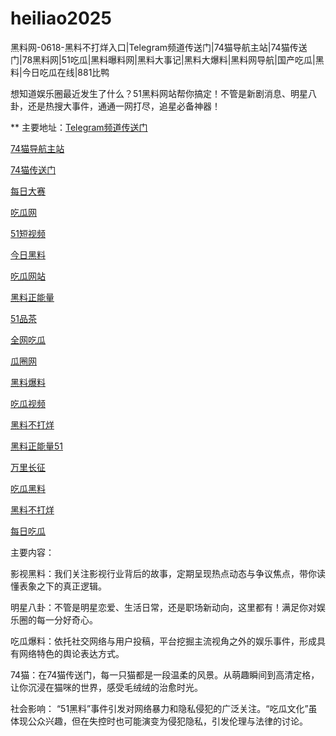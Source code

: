 # heiliao2025
黑料网-0618-黑料不打烊入口|Telegram频道传送门|74猫导航主站|74猫传送门|78黑料网|51吃瓜|黑料曝料网|黑料大事记|黑料大爆料|黑料网导航|国产吃瓜|黑料|今日吃瓜在线|881比鸭

想知道娱乐圈最近发生了什么？51黑料网站帮你搞定！不管是新剧消息、明星八卦，还是热搜大事件，通通一网打尽，追星必备神器！

** 主要地址：<a href="https://74mao.com/">Telegram频道传送门</a>

<a href="https://74mao.com/">74猫导航主站</a>

<a href="https://74mao.com/">74猫传送门</a>

<a href="https://pc1-26.pages.dev/">每日大赛</a>

<a href="https://cg1-39.pages.dev/">吃瓜网</a>

<a href="https://pc2-25.pages.dev/">51短视频</a>

<a href="https://pc10-24.pages.dev/">今日黑料</a>

<a href="https://cg1-27.pages.dev/">吃瓜网站</a>

<a href="https://cg8-12.pages.dev/">黑料正能量</a>

<a href="https://pc8-34.pages.dev/">51品茶</a>

<a href="https://cg4-21.pages.dev/">全网吃瓜</a>

<a href="https://cg6-21.pages.dev/">瓜圈网</a>

<a href="https://cg5-24.pages.dev/">黑料爆料</a>

<a href="https://cg9-07.pages.dev/">吃瓜视频</a>

<a href="https://heiliaobuda01.pages.dev/">黑料不打烊</a>

<a href="https://heiliaozhengneng.pages.dev/">黑料正能量51</a>

<a href="https://wanlichang.pages.dev/">万里长征</a>

<a href="https://heiliaoshe-03.pages.dev/">吃瓜黑料</a>

<a href="https://redianshijian01.pages.dev/">黑料不打烊</a>

<a href="https://meirichi.pages.dev/">每日吃瓜</a>

主要内容：

影视黑料：我们关注影视行业背后的故事，定期呈现热点动态与争议焦点，带你读懂表象之下的真正逻辑。

明星八卦：不管是明星恋爱、生活日常，还是职场新动向，这里都有！满足你对娱乐圈的每一分好奇心。

吃瓜爆料：依托社交网络与用户投稿，平台挖掘主流视角之外的娱乐事件，形成具有网络特色的舆论表达方式。

74猫：在74猫传送门，每一只猫都是一段温柔的风景。从萌趣瞬间到高清定格，让你沉浸在猫咪的世界，感受毛绒绒的治愈时光。

社会影响：
“51黑料”事件引发对网络暴力和隐私侵犯的广泛关注。“吃瓜文化”虽体现公众兴趣，但在失控时也可能演变为侵犯隐私，引发伦理与法律的讨论。
